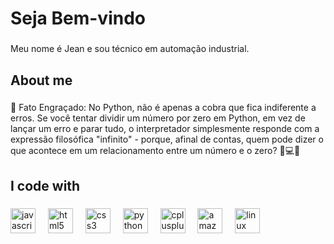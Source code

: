 <h1 align="left">Seja Bem-vindo </h1>

###

<p align="left">Meu nome é Jean e sou técnico em automação industrial.</p>

###

<h2 align="left">About me</h2>

###

<p align="left">🎲 Fato Engraçado: No Python, não é apenas a cobra que fica indiferente a erros. Se você tentar dividir um número por zero em Python, em vez de lançar um erro e parar tudo, o interpretador simplesmente responde com a expressão filosófica "infinito" - porque, afinal de contas, quem pode dizer o que acontece em um relacionamento entre um número e o zero? 🐍💻✨</p>

###

<h2 align="left">I code with</h2>

###

<div align="left">
  <img src="https://cdn.jsdelivr.net/gh/devicons/devicon/icons/javascript/javascript-original.svg" height="40" alt="javascript logo"  />
  <img width="12" />
  <img src="https://cdn.jsdelivr.net/gh/devicons/devicon/icons/html5/html5-original.svg" height="40" alt="html5 logo"  />
  <img width="12" />
  <img src="https://cdn.jsdelivr.net/gh/devicons/devicon/icons/css3/css3-original.svg" height="40" alt="css3 logo"  />
  <img width="12" />
  <img src="https://cdn.jsdelivr.net/gh/devicons/devicon/icons/python/python-original.svg" height="40" alt="python logo"  />
  <img width="12" />
  <img src="https://cdn.jsdelivr.net/gh/devicons/devicon/icons/cplusplus/cplusplus-original.svg" height="40" alt="cplusplus logo"  />
  <img width="12" />
  <img src="https://cdn.jsdelivr.net/gh/devicons/devicon/icons/amazonwebservices/amazonwebservices-original.svg" height="40" alt="amazonwebservices logo"  />
  <img width="12" />
  <img src="https://cdn.jsdelivr.net/gh/devicons/devicon/icons/linux/linux-original.svg" height="40" alt="linux logo"  />
</div>

###
